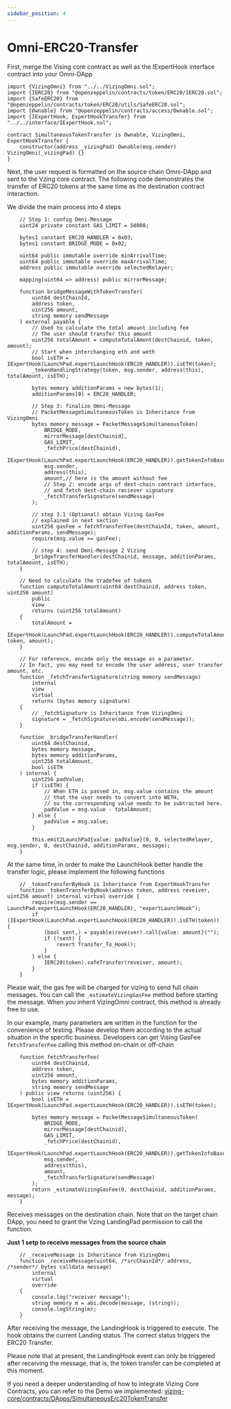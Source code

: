```yaml
---
sidebar_position: 4
---
```

#  Omni-ERC20-Transfer
First, merge the Vising core contract as well as the IExpertHook interface contract into your Omni-DApp

```solidity
import {VizingOmni} from "../../VizingOmni.sol";
import {IERC20} from "@openzeppelin/contracts/token/ERC20/IERC20.sol";
import {SafeERC20} from "@openzeppelin/contracts/token/ERC20/utils/SafeERC20.sol";
import {Ownable} from "@openzeppelin/contracts/access/Ownable.sol";
import {IExpertHook, ExpertHookTransfer} from "../../interface/IExpertHook.sol";

contract SimultaneousTokenTransfer is Ownable, VizingOmni, ExpertHookTransfer {
	constructor(address _vizingPad) Ownable(msg.sender) VizingOmni(_vizingPad) {}
}
```

Next, the user request is formatted on the source chain Omni-DApp and sent to the Vzing core contract. The following code demonstrates the transfer of ERC20 tokens at the same time as the destination contract interaction.

We divide the main process into 4 steps

```solidity
    // Step 1: config Omni-Message
    uint24 private constant GAS_LIMIT = 50000;

    bytes1 constant ERC20_HANDLER = 0x03;
    bytes1 constant BRIDGE_MODE = 0x02;

    uint64 public immutable override minArrivalTime;
    uint64 public immutable override maxArrivalTime;
    address public immutable override selectedRelayer;

    mapping(uint64 => address) public mirrorMessage;
    
    function bridgeMessageWithTokenTransfer(
        uint64 destChainId,
        address token,
        uint256 amount,
        string memory sendMessage
    ) external payable {
        // Used to calculate the total amount including fee
        // The user should transfer this amount
        uint256 totalAmount = computeTotalAmont(destChainid, token, amount);
        // Start when interchanging eth and weth
        bool isETH = IExpertHook(LaunchPad.expertLaunchHook(ERC20_HANDLER)).isETH(token);
        _tokenHandlingStrategy(token, msg.sender, address(this), totalAmount, isETH);

        bytes memory additionParams = new bytes(1);
        additionParams[0] = ERC20_HANDLER;
        
        // Step 3: finalize Omni-Message
        // PacketMessageSimultaneousToken is Inheritance from VizingOmni
        bytes memory message = PacketMessageSimultaneousToken(
            BRIDGE_MODE,
            mirrorMessage[destChainid],
            GAS_LIMIT,
            _fetchPrice(destChainid),
            IExpertHook(LaunchPad.expertLaunchHook(ERC20_HANDLER)).getTokenInfoBase(token).symbol,
            msg.sender,
            address(this),
            amount,// here is the amount without fee
            // Step 2: encode args of dest-chain contract interface, 
            // and fetch dest-chain reciever signature
            _fetchTransferSignature(sendMessage) 
        );
        
        // step 3.1 (Optional) obtain Vizing GasFee
        // explained in next section
        uint256 gasFee = fetchTransferFee(destChainId, token, amount, additionParams, sendMessage);
        require(msg.value >= gasFee);
				
        // step 4: send Omni-Message 2 Vizing
        _bridgeTransferHandler(destChainid, message, additionParams, totalAmount, isETH);
    }
    
    // Need to calculate the tradefee of tokens  
    function computeTotalAmont(uint64 destChainid, address token, uint256 amount)
        public
        view
        returns (uint256 totalAmount)
    {
        totalAmount =
            IExpertHook(LaunchPad.expertLaunchHook(ERC20_HANDLER)).computeTotalAmont(destChainid, token, amount);
    }
    
    // For reference, encode only the message as a parameter. 
    // In fact, you may need to encode the user address, user transfer amount, etc.  
    function _fetchTransferSignature(string memory sendMessage)
        internal
        view
        virtual
        returns (bytes memory signature)
    {
        // _fetchSignature is Inheritance from VizingOmni
        signature = _fetchSignature(abi.encode(sendMessage));
    }
    
    function _bridgeTransferHandler(
        uint64 destChainid,
        bytes memory message,
        bytes memory additionParams,
        uint256 totalAmount,
        bool isETH
    ) internal {
        uint256 padValue;
        if (isETH) {
            // When ETH is passed in, msg.value contains the amount 
            // that the user needs to convert into WETH, 
            // so the corresponding value needs to be subtracted here.
            padValue = msg.value - totalAmount;
        } else {
            padValue = msg.value;
        }

        this.emit2LaunchPad{value: padValue}(0, 0, selectedRelayer, msg.sender, 0, destChainid, additionParams, message);
    }
```

At the same time, in order to make the LaunchHook better handle the transfer logic, please implement the following functions

```solidity
    // _tokenTransferByHook is Inheritance from ExpertHookTransfer
    function _tokenTransferByHook(address token, address reveiver, uint256 amount) internal virtual override {
        require(msg.sender == LaunchPad.expertLaunchHook(ERC20_HANDLER), "expertLaunchHook");
        if (IExpertHook(LaunchPad.expertLaunchHook(ERC20_HANDLER)).isETH(token)) {
            (bool sent,) = payable(reveiver).call{value: amount}("");
            if (!sent) {
                revert Transfer_To_Hook();
            }
        } else {
            IERC20(token).safeTransfer(reveiver, amount);
        }
    }
```

Please wait, the gas fee will be charged for vizing to send full chain messages. You can call the `_estimateVizingGasFee` method before starting the message. When you inherit VizingOmni contract, this method is already free to use.

In our example, many parameters are written in the function for the convenience of testing. Please develop them according to the actual situation in the specific business. Developers can get Vising GasFee `fetchTransferFee` calling this method on-chain or off-chain

```solidity
    function fetchTransferFee(
        uint64 destChainid,
        address token,
        uint256 amount,
        bytes memory additionParams,
        string memory sendMessage
    ) public view returns (uint256) {
        bool isETH = IExpertHook(LaunchPad.expertLaunchHook(ERC20_HANDLER)).isETH(token);

        bytes memory message = PacketMessageSimultaneousToken(
            BRIDGE_MODE,
            mirrorMessage[destChainid],
            GAS_LIMIT,
            _fetchPrice(destChainid),
            IExpertHook(LaunchPad.expertLaunchHook(ERC20_HANDLER)).getTokenInfoBase(token).symbol,
            msg.sender,
            address(this),
            amount,
            _fetchTransferSignature(sendMessage)
        );
        return _estimateVizingGasFee(0, destChainid, additionParams, message);
    }
```

Receives messages on the destination chain. Note that on the target chain DApp, you need to grant the Vzing LandingPad permission to call the function.

**Just 1 setp to receive messages from the source chain**

```solidity
    // _receiveMessage is Inheritance from VizingOmni
    function _receiveMessage(uint64, /*srcChainId*/ address, /*sender*/ bytes calldata message)
        internal
        virtual
        override
    {
        console.log("receiver message");
        string memory m = abi.decode(message, (string));
        console.logString(m);
    }
```

After receiving the message, the LandingHook is triggered to execute. The hook obtains the current Landing status. The correct status triggers the ERC20 Transfer.

Please note that at present, the LandingHook event can only be triggered after receiving the message, that is, the token transfer can be completed at this moment.

If you need a deeper understanding of how to integrate Vizing Core Contracts, you can refer to the Demo we implemented: [vizing-core/contracts/DApps/SimultaneousErc20TokenTransfer](https://github.com/Orbiter-Vizing/vizing-core/blob/main/contracts/DApps/SimultaneousErc20TokenTransfer/SimultaneousTokenTransfer.sol)
